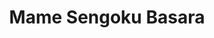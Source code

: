 --- 
title: "Mame Sengoku Basara"
publishdate: "2019-6-30T16:48:46+02:00"
src: "https://365manga.net/manga/mame-sengoku-basara"
image: "https://data.365manga.net/images/thumbnails/15890-mame-sengoku-basara.jpg"
description: ""
---
